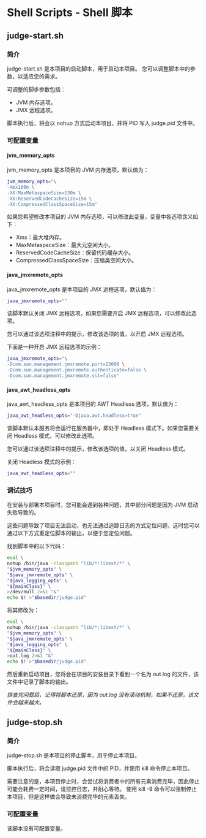 # Shell Scripts - Shell 脚本

## judge-start.sh

### 简介

judge-start.sh 是本项目的启动脚本，用于启动本项目。 您可以调整脚本中的参数，以适应您的需求。

可调整的脚步参数包括：

- JVM 内存选项。
- JMX 远程选项。

脚本执行后，将会以 nohup 方式启动本项目，并将 PID 写入 judge.pid 文件中。

### 可配置变量

#### jvm_memory_opts

jvm_memory_opts 是本项目的 JVM 内存选项，默认值为：

```bash
jvm_memory_opts="\
-Xmx100m \
-XX:MaxMetaspaceSize=130m \
-XX:ReservedCodeCacheSize=15m \
-XX:CompressedClassSpaceSize=15m"
```

如果您希望修改本项目的 JVM 内存选项，可以修改此变量，变量中各选项含义如下：

- Xmx：最大堆内存。
- MaxMetaspaceSize：最大元空间大小。
- ReservedCodeCacheSize：保留代码缓存大小。
- CompressedClassSpaceSize：压缩类空间大小。

#### java_jmxremote_opts

java_jmxremote_opts 是本项目的 JMX 远程选项，默认值为：

```bash
java_jmxremote_opts=""
```

该脚本默认关闭 JMX 远程选项，如果您需要开启 JMX 远程选项，可以修改此选项。

您可以通过该选项注释中的提示，修改该选项的值，以开启 JMX 远程选项。

下面是一种开启 JMX 远程选项的示例：

```bash
java_jmxremote_opts="\
-Dcom.sun.management.jmxremote.port=23000 \
-Dcom.sun.management.jmxremote.authenticate=false \
-Dcom.sun.management.jmxremote.ssl=false"
```

#### java_awt_headless_opts

java_awt_headless_opts 是本项目的 AWT Headless 选项，默认值为：

```bash
java_awt_headless_opts="-Djava.awt.headless=true"
```

该脚本默认本服务将会运行在服务器中，即处于 Headless 模式下。如果您需要关闭 Headless 模式，可以修改此选项。

您可以通过该选项注释中的提示，修改该选项的值，以关闭 Headless 模式。

关闭 Headless 模式的示例：

```bash
java_awt_headless_opts=""
```

### 调试技巧

在安装与部署本项目时，您可能会遇到各种问题，其中部分问题是因为 JVM 启动失败导致的。

这些问题导致了项目无法启动，也无法通过追踪日志的方式定位问题，这时您可以通过以下方式重定位脚本的输出，以便于您定位问题。

找到脚本中的以下代码：

```bash
eval \
nohup /bin/java -classpath "lib/*:libext/*" \
"$jvm_memory_opts" \
"$java_jmxremote_opts" \
"$java_logging_opts" \
"${mainClass}" \
>/dev/null 2>&1 "&"
echo $! >"$basedir/judge.pid"
```

将其修改为：

```bash
eval \
nohup /bin/java -classpath "lib/*:libext/*" \
"$jvm_memory_opts" \
"$java_jmxremote_opts" \
"$java_logging_opts" \
"${mainClass}" \
>out.log 2>&1 "&"
echo $! >"$basedir/judge.pid"
```

然后重新启动项目，您将会在项目的安装目录下看到一个名为 out.log 的文件，该文件中记录了脚本的输出。

*排查完问题后，记得将脚本还原，因为 out.log 没有滚动机制，如果不还原，该文件会越来越大。*

## judge-stop.sh

### 简介

judge-stop.sh 是本项目的停止脚本，用于停止本项目。

脚本执行后，将会读取 judge.pid 文件中的 PID，并使用 kill 命令停止本项目。

需要注意的是，本项目停止时，会尝试将消费者中的所有元素消费完毕，因此停止可能会耗费一定时间，请监控日志，并耐心等待。
使用 kill -9 命令可以强制停止本项目，但是这样做会导致未消费完毕的元素丢失。

### 可配置变量

该脚本没有可配置变量。
